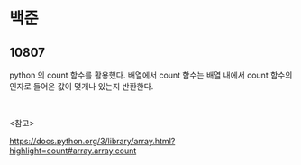# 백준

## 10807

python 의 count 함수를 활용했다. 배열에서 count 함수는 배열 내에서 count 함수의 인자로 들어온 값이 몇개나 있는지 반환한다.

<br>

<참고>

https://docs.python.org/3/library/array.html?highlight=count#array.array.count